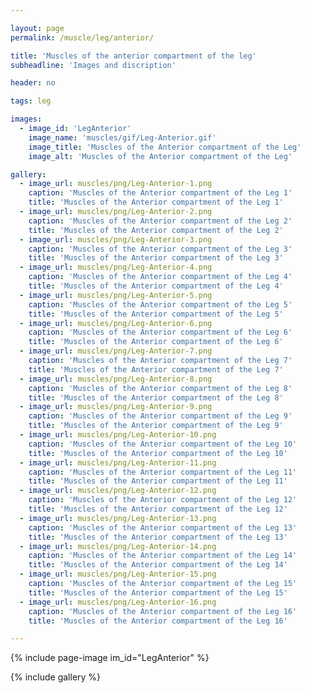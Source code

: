 ```yaml
---

layout: page
permalink: /muscle/leg/anterior/

title: 'Muscles of the anterior compartment of the leg'
subheadline: 'Images and discription'

header: no

tags: leg

images:
  - image_id: 'LegAnterior'
    image_name: 'muscles/gif/Leg-Anterior.gif'
    image_title: 'Muscles of the Anterior compartment of the Leg'
    image_alt: 'Muscles of the Anterior compartment of the Leg' 

gallery:
  - image_url: muscles/png/Leg-Anterior-1.png
    caption: 'Muscles of the Anterior compartment of the Leg 1'
    title: 'Muscles of the Anterior compartment of the Leg 1'
  - image_url: muscles/png/Leg-Anterior-2.png
    caption: 'Muscles of the Anterior compartment of the Leg 2'
    title: 'Muscles of the Anterior compartment of the Leg 2'
  - image_url: muscles/png/Leg-Anterior-3.png
    caption: 'Muscles of the Anterior compartment of the Leg 3'
    title: 'Muscles of the Anterior compartment of the Leg 3'
  - image_url: muscles/png/Leg-Anterior-4.png
    caption: 'Muscles of the Anterior compartment of the Leg 4'
    title: 'Muscles of the Anterior compartment of the Leg 4'
  - image_url: muscles/png/Leg-Anterior-5.png
    caption: 'Muscles of the Anterior compartment of the Leg 5'
    title: 'Muscles of the Anterior compartment of the Leg 5'
  - image_url: muscles/png/Leg-Anterior-6.png
    caption: 'Muscles of the Anterior compartment of the Leg 6'
    title: 'Muscles of the Anterior compartment of the Leg 6'
  - image_url: muscles/png/Leg-Anterior-7.png
    caption: 'Muscles of the Anterior compartment of the Leg 7'
    title: 'Muscles of the Anterior compartment of the Leg 7'
  - image_url: muscles/png/Leg-Anterior-8.png
    caption: 'Muscles of the Anterior compartment of the Leg 8'
    title: 'Muscles of the Anterior compartment of the Leg 8'
  - image_url: muscles/png/Leg-Anterior-9.png
    caption: 'Muscles of the Anterior compartment of the Leg 9'
    title: 'Muscles of the Anterior compartment of the Leg 9'
  - image_url: muscles/png/Leg-Anterior-10.png
    caption: 'Muscles of the Anterior compartment of the Leg 10'
    title: 'Muscles of the Anterior compartment of the Leg 10'
  - image_url: muscles/png/Leg-Anterior-11.png
    caption: 'Muscles of the Anterior compartment of the Leg 11'
    title: 'Muscles of the Anterior compartment of the Leg 11'
  - image_url: muscles/png/Leg-Anterior-12.png
    caption: 'Muscles of the Anterior compartment of the Leg 12'
    title: 'Muscles of the Anterior compartment of the Leg 12'
  - image_url: muscles/png/Leg-Anterior-13.png
    caption: 'Muscles of the Anterior compartment of the Leg 13'
    title: 'Muscles of the Anterior compartment of the Leg 13'
  - image_url: muscles/png/Leg-Anterior-14.png
    caption: 'Muscles of the Anterior compartment of the Leg 14'
    title: 'Muscles of the Anterior compartment of the Leg 14'
  - image_url: muscles/png/Leg-Anterior-15.png
    caption: 'Muscles of the Anterior compartment of the Leg 15'
    title: 'Muscles of the Anterior compartment of the Leg 15'
  - image_url: muscles/png/Leg-Anterior-16.png
    caption: 'Muscles of the Anterior compartment of the Leg 16'
    title: 'Muscles of the Anterior compartment of the Leg 16'

---
```


{% include page-image im_id="LegAnterior" %}

{% include gallery %}